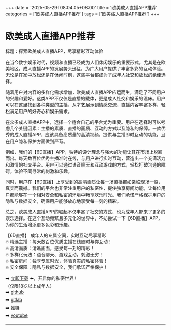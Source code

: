 +++
date = '2025-05-29T08:04:05+08:00'
title = '欧美成人直播APP推荐'
categories = ['欧美成人直播APP推荐']
tags = ['欧美成人直播APP推荐']
+++

# 欧美成人直播APP推荐

标题：探索欧美成人直播APP，尽享精彩互动体验

在当今数字娱乐时代，视频和直播已经成为人们休闲娱乐的重要形式。尤其是在欧美地区，成人直播APP的发展势头迅猛，为广大用户提供了丰富多彩的互动体验。无论是在家中放松还是在休闲时刻，这些平台都成为了成年人社交和放松的绝佳选择。

随着用户对内容的多样化需求增加，欧美成人直播APP应运而生，满足了不同用户的兴趣和爱好。这类APP不仅仅是直播的载体，更是成人社交和娱乐的温床。用户可以在这里找到各种类型的主播，从才艺展示到情感交流，直播内容丰富多样，轻松满足用户的好奇心和娱乐需求。

在众多成人直播APP中，选择一个适合自己的平台尤为重要。用户在选择时可以考虑几个关键因素：主播的素质、直播的画质、互动的方式以及隐私的保障。一款优秀的成人直播APP，应该具备高质量的高清视频，提供与主播即时互动的功能，且在用户隐私保护方面做到严苛。

例如，我们的【6D直播】APP，独特的设计理念与强大的功能让其在市场上脱颖而出。每天数百位优秀主播准时在线，与用户进行实时互动，营造出一个充满活力和激情的社交平台。用户可以通过语音聊天和互动游戏的方式，轻松打破沟通的障碍，体验不同寻常的刺激和乐趣。

同时，用户在【6D直播】上享受到的高清画质让每一场直播都如亲临现场一般，真实而震撼。我们的平台也非常注重用户的私密性，提供独享房间功能，让每位用户都能够在一个相对安全和私密的环境中畅享欢乐时光。我们承诺严格保护用户的隐私与数据安全，确保用户能够放心地享受每一刻的精彩。

总之，欧美成人直播APP的崛起不仅丰富了社交的方式，也为成年人带来了更多的娱乐选择。在这个互动频繁且多元化的世界中，不妨尝试一下【6D直播】APP，为你的生活增添更多色彩和乐趣。

【6D直播】
成年人的专属空间，实时互动尽享精彩  
🔥 精选主播：每天数百位优质主播在线随时与你互动！  
🔥 高清画质：清晰画面，感受每一刻的精彩！  
🔥 多样化玩法：语音聊天、游戏互动，刺激无穷！  
🔥 私密房间：独享专属时光，体验真实的私密体验！  
🔥 安全保障：隐私与数据安全，我们承诺严格保护！  

➡️ [立即下载](https://down123.s3.ap-east-1.amazonaws.com/down/down.html?channelCode=blog) ⬅️，开启你的私密世界！  
（仅限18岁以上成年人）  
➡️ [github](https://aldult-live.github.io/)  
➡️ [gitlab](https://seo-09598d.gitlab.io/)  
➡️ [推特](https://x.com/wegame33)  
➡️ [youtube](https://www.youtube.com/@6Dlive)  

---
